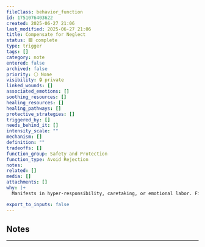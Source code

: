 ```yaml
---
fileClass: behavior_function
id: 1751076403622
created: 2025-06-27 21:06
last_modified: 2025-06-27 21:06
title: Compensate for Neglect
status: 🟩 complete
type: trigger
tags: []
category: note
entered: false
archived: false
priority: ⚪ None
visibility: 🔒 private
linked_wounds: []
associated_emotions: []
soothing_resources: []
healing_resources: []
healing_pathways: []
protective_strategies: []
triggered_by: []
needs_behind_it: []
intensity_scale: ""
mechanism: []
definition: ""
tradeoffs: []
function_group: Safety and Protection
function_type: Avoid Rejection
notes: 
related: []
media: []
attachments: []
why: |+
  Manifests in hyper-responsibility, caretaking, or emotional labor. Fills the gap left by what should’ve been received.

export_to_inputs: false
---
```


## Notes
---


